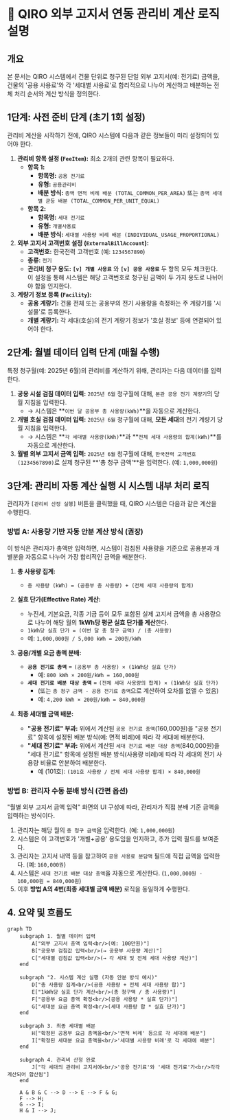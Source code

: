 # 🧾 QIRO 외부 고지서 연동 관리비 계산 로직 설명

## 개요
본 문서는 QIRO 시스템에서 건물 단위로 청구된 단일 외부 고지서(예: 전기료) 금액을, 건물의 '공용 사용료'와 각 '세대별 사용료'로 합리적으로 나누어 계산하고 배분하는 전체 처리 순서와 계산 방식을 정의한다.

## 1단계: 사전 준비 단계 (초기 1회 설정)

관리비 계산을 시작하기 전에, QIRO 시스템에 다음과 같은 정보들이 미리 설정되어 있어야 한다.

1.  **관리비 항목 설정 (`FeeItem`):** 최소 2개의 관련 항목이 필요하다.
    * **항목 1:**
        * **항목명:** `공용 전기료`
        * **유형:** `공용관리비`
        * **배분 방식:** `총액 면적 비례 배분 (TOTAL_COMMON_PER_AREA)` 또는 `총액 세대별 균등 배분 (TOTAL_COMMON_PER_UNIT_EQUAL)`
    * **항목 2:**
        * **항목명:** `세대 전기료`
        * **유형:** `개별사용료`
        * **배분 방식:** `세대별 사용량 비례 배분 (INDIVIDUAL_USAGE_PROPORTIONAL)`
2.  **외부 고지서 고객번호 설정 (`ExternalBillAccount`):**
    * **고객번호:** 한국전력 고객번호 (예: `1234567890`)
    * **종류:** `전기`
    * **관리비 청구 용도:** **`[v] 개별 사용료`** 와 **`[v] 공용 사용료`** 두 항목 모두 체크한다. 이 설정을 통해 시스템은 해당 고객번호로 청구된 금액이 두 가지 용도로 나뉘어야 함을 인지한다.
3.  **계량기 정보 등록 (`Facility`):**
    * **공용 계량기:** 건물 전체 또는 공용부의 전기 사용량을 측정하는 주 계량기를 '시설물'로 등록한다.
    * **개별 계량기:** 각 세대(호실)의 전기 계량기 정보가 '호실 정보' 등에 연결되어 있어야 한다.

## 2단계: 월별 데이터 입력 단계 (매월 수행)

특정 청구월(예: 2025년 6월)의 관리비를 계산하기 위해, 관리자는 다음 데이터를 입력한다.

1.  **공용 시설 검침 데이터 입력:** `2025년 6월` 청구월에 대해, `본관 공용 전기 계량기`의 당월 지침을 입력한다.
    * → 시스템은 **`이번 달 공용부 총 사용량(kWh)`**을 자동으로 계산한다.
2.  **개별 호실 검침 데이터 입력:** `2025년 6월` 청구월에 대해, **모든 세대**의 전기 계량기 당월 지침을 입력한다.
    * → 시스템은 **`각 세대별 사용량(kWh)`**과 **`전체 세대 사용량의 합계(kWh)`**를 자동으로 계산한다.
3.  **월별 외부 고지서 금액 입력:** `2025년 6월` 청구월에 대해, `한국전력 고객번호(1234567890)`로 실제 청구된 **'총 청구 금액'**을 입력한다. (예: `1,000,000원`)

## 3단계: 관리비 자동 계산 실행 시 시스템 내부 처리 로직

관리자가 `[관리비 산정 실행]` 버튼을 클릭했을 때, QIRO 시스템은 다음과 같은 계산을 수행한다.

### 방법 A: 사용량 기반 자동 안분 계산 방식 (권장)

이 방식은 관리자가 총액만 입력하면, 시스템이 검침된 사용량을 기준으로 공용분과 개별분을 자동으로 나누어 가장 합리적인 금액을 배분한다.

1.  **총 사용량 집계:**
    * `총 사용량 (kWh) = (공용부 총 사용량) + (전체 세대 사용량의 합계)`

2.  **실효 단가(Effective Rate) 계산:**
    * 누진세, 기본요금, 각종 기금 등이 모두 포함된 실제 고지서 금액을 총 사용량으로 나누어 해당 월의 **1kWh당 평균 실효 단가를 계산**한다.
    * `1kWh당 실효 단가 = (이번 달 총 청구 금액) / (총 사용량)`
    * 예: `1,000,000원 / 5,000 kWh = 200원/kWh`

3.  **공용/개별 요금 총액 분배:**
    * **`공용 전기료 총액`** = `(공용부 총 사용량) × (1kWh당 실효 단가)`
        * 예: `800 kWh × 200원/kWh = 160,000원`
    * **`세대 전기료 배분 대상 총액`** = `(전체 세대 사용량의 합계) × (1kWh당 실효 단가)`
        * (또는 `총 청구 금액 - 공용 전기료 총액`으로 계산하여 오차를 없앨 수 있음)
        * 예: `4,200 kWh × 200원/kWh = 840,000원`

4.  **최종 세대별 금액 배분:**
    * **"공용 전기료" 부과:** 위에서 계산된 `공용 전기료 총액`(160,000원)을 "공용 전기료" 항목에 설정된 배분 방식(예: 면적 비례)에 따라 각 세대에 배분한다.
    * **"세대 전기료" 부과:** 위에서 계산된 `세대 전기료 배분 대상 총액`(840,000원)을 "세대 전기료" 항목에 설정된 배분 방식(사용량 비례)에 따라 각 세대의 전기 사용량 비율로 안분하여 배분한다.
        * 예 (101호): `(101호 사용량 / 전체 세대 사용량 합계) × 840,000원`

### 방법 B: 관리자 수동 분배 방식 (간편 옵션)

"월별 외부 고지서 금액 입력" 화면의 UI 구성에 따라, 관리자가 직접 분배 기준 금액을 입력하는 방식이다.

1.  관리자는 해당 월의 `총 청구 금액`을 입력한다. (예: `1,000,000원`)
2.  시스템은 이 고객번호가 '개별+공용' 용도임을 인지하고, 추가 입력 필드를 보여준다.
3.  관리자는 고지서 내역 등을 참고하여 `공용 사용료 분담액` 필드에 직접 금액을 입력한다. (예: `160,000원`)
4.  시스템은 `세대 전기료 배분 대상 총액`을 자동으로 계산한다. (`1,000,000원 - 160,000원 = 840,000원`)
5.  이후 **방법 A의 4번(최종 세대별 금액 배분)** 로직을 동일하게 수행한다.

## 4. 요약 및 흐름도

```mermaid
graph TD
    subgraph 1. 월별 데이터 입력
        A["외부 고지서 총액 입력<br/>(예: 100만원)"]
        B["공용부 검침값 입력<br/>(→ 공용부 사용량 계산)"]
        C["세대별 검침값 입력<br/>(→ 각 세대 및 전체 세대 사용량 계산)"]
    end

    subgraph "2. 시스템 계산 실행 (자동 안분 방식 예시)"
        D["총 사용량 집계<br/>(공용 사용량 + 전체 세대 사용량 합)"]
        E["1kWh당 실효 단가 계산<br/>(총 청구액 / 총 사용량)"]
        F["공용부 요금 총액 확정<br/>(공용 사용량 * 실효 단가)"]
        G["세대분 요금 총액 확정<br/>(세대 사용량 합 * 실효 단가)"]
    end

    subgraph 3. 최종 세대별 배분
        H["확정된 공용부 요금 총액을<br/>'면적 비례' 등으로 각 세대에 배분"]
        I["확정된 세대분 요금 총액을<br/>'세대별 사용량 비례'로 각 세대에 배분"]
    end

    subgraph 4. 관리비 산정 완료
        J["각 세대의 관리비 고지서에<br/>'공용 전기료'와 '세대 전기료'가<br/>각각 계산되어 합산됨"]
    end

    A & B & C --> D --> E --> F & G;
    F --> H;
    G --> I;
    H & I --> J;